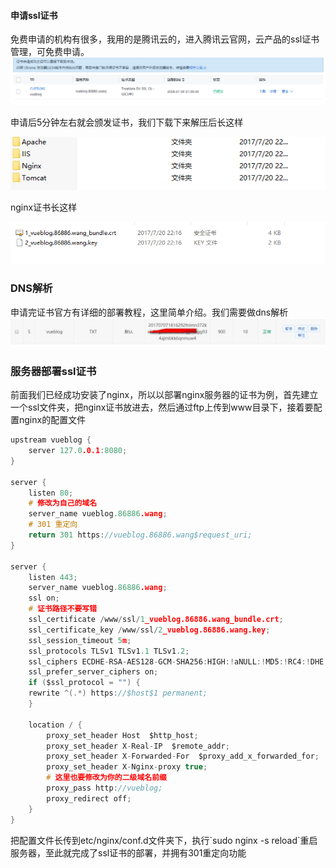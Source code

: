 #### 申请ssl证书

免费申请的机构有很多，我用的是腾讯云的，进入腾讯云官网，云产品的ssl证书管理，可免费申请。 
![](/assets/1027889-20170720222553255-1350255215.png)

申请后5分钟左右就会颁发证书，我们下载下来解压后长这样  

![](/assets/1027889-20170720222859974-537752330.png)

nginx证书长这样  


![](/assets/1027889-20170720225403990-2119602044.png)

### DNS解析

申请完证书官方有详细的部署教程，这里简单介绍。我们需要做dns解析
![](/assets/1027889-20170720224628271-1605895131.png)

### 服务器部署ssl证书

前面我们已经成功安装了nginx，所以以部署nginx服务器的证书为例，首先建立一个ssl文件夹，把nginx证书放进去，然后通过ftp上传到www目录下，接着要配置nginx的配置文件  

```c
upstream vueblog {
    server 127.0.0.1:8080;
}

server {
    listen 80;
    # 修改为自己的域名
    server_name vueblog.86886.wang;
    # 301 重定向
    return 301 https://vueblog.86886.wang$request_uri;
}

server {
    listen 443;
    server_name vueblog.86886.wang;
    ssl on;
    # 证书路径不要写错
    ssl_certificate /www/ssl/1_vueblog.86886.wang_bundle.crt;
    ssl_certificate_key /www/ssl/2_vueblog.86886.wang.key;
    ssl_session_timeout 5m;
    ssl_protocols TLSv1 TLSv1.1 TLSv1.2;
    ssl_ciphers ECDHE-RSA-AES128-GCM-SHA256:HIGH:!aNULL:!MD5:!RC4:!DHE;
    ssl_prefer_server_ciphers on;
    if ($ssl_protocol = "") {
    rewrite ^(.*) https://$host$1 permanent;
    }
    
    location / {
        proxy_set_header Host  $http_host;
        proxy_set_header X-Real-IP  $remote_addr;  
        proxy_set_header X-Forwarded-For  $proxy_add_x_forwarded_for;
        proxy_set_header X-Nginx-proxy true;
        # 这里也要修改为你的二级域名前缀
        proxy_pass http://vueblog;
        proxy_redirect off;
    }
}
```

把配置文件长传到etc/nginx/conf.d文件夹下，执行\`sudo nginx -s reload\`重启服务器，至此就完成了ssl证书的部署，并拥有301重定向功能

